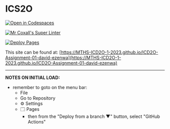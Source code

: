 # ICS2O

[![Open in Codespaces](https://classroom.github.com/assets/launch-codespace-7f7980b617ed060a017424585567c406b6ee15c891e84e1186181d67ecf80aa0.svg)](https://classroom.github.com/open-in-codespaces?assignment_repo_id=13845794)

[![Mr Coxall's Super Linter](https://github.com/MTHS-ICD2O-1-2023/ICD2O-Assignment-01-david-ezenwa/workflows/Mr%20Coxall's%20Super%20Linter/badge.svg)](https://github.com/MTHS-ICD2O-1-2023/ICD2O-Assignment-01-david-ezenwa/actions)

[![Deploy Pages](https://github.com/MTHS-ICD2O-1-2023/ICD2O-Assignment-01-david-ezenwa/workflows/Deploy%20Pages/badge.svg)](https://github.com/MTHS-ICD2O-1-2023/ICD2O-Assignment-01-david-ezenwa/actions)

This site can be found at: [https://MTHS-ICD2O-1-2023.github.io/ICD2O-Assignment-01-david-ezenwa](https://MTHS-ICD2O-1-2023.github.io/ICD2O-Assignment-01-david-ezenwa)

---

**NOTES ON INITIAL LOAD:**
- remember to goto on the menu bar:
  - File
  - Go to Repository
  - ⚙ Settings
  - 🗔 Pages
    - then from the "Deploy from a branch ▼" button, select "GitHub Actions"
